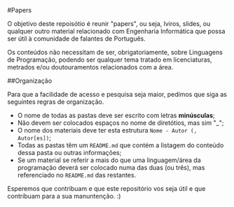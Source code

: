 #Papers

O objetivo deste repoisótio é reunir "papers", ou seja, lviros, slides, ou qualquer outro material relacionado com Engenharia Informática que possa ser útil à comunidade de falantes de Português.

Os conteúdos não necessitam de ser, obrigatoriamente, sobre Linguagens de Programação, podendo ser qualquer tema tratado em licenciaturas, metrados e/ou doutouramentos relacionados com a área.

##Organização

Para que a facilidade de acesso e pesquisa seja maior, pedímos que siga as seguintes regras de organização.

+ O nome de todas as pastas deve ser escrito com letras **minúsculas**;
+ Não devem ser colocados espaços no nome de diretótios, mas sim "_";
+ O nome dos materiais deve ter esta estrutura ```Nome - Autor (, Autor[es])```;
+ Todas as pastas têm um ```README.md``` que contém a listagem do conteúdo dessa pasta ou outras informações;
+ Se um material se referir a mais do que uma linguagem/área da programação deverá ser colocado numa das duas (ou três), mas referenciado no ```README.md``` das restantes.

Esperemos que contribuam e que este repositório vos seja útil e que contribuam para a sua manuntenção. :)
